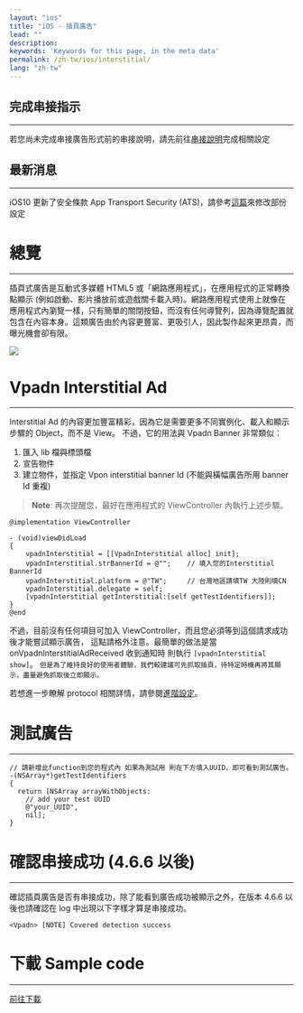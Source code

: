 ```yaml
---
layout: "ios"
title: "iOS - 插頁廣告"
lead: ""
description:
keywords: 'Keywords for this page, in the meta data'
permalink: /zh-tw/ios/interstitial/
lang: "zh-tw"
---
```

## 完成串接指示
---
若您尚未完成串接廣告形式前的串接說明，請先前往[串接說明]完成相關設定

## 最新消息
---
iOS10 更新了安全條款 App Transport Security (ATS)，請參考[這篇]來修改部份設定

# 總覽
---
插頁式廣告是互動式多媒體 HTML5 或「網路應用程式」，在應用程式的正常轉換點顯示 (例如啟動、影片播放前或遊戲關卡載入時)。網路應用程式使用上就像在應用程式內瀏覽一樣，只有簡單的關閉按鈕，而沒有任何導覽列，因為導覽配置就包含在內容本身。這類廣告由於內容更豐富、更吸引人，因此製作起來更昂貴，而曝光機會卻有限。

![]({{site.imgurl}}/Interstitial.png)

# Vpadn Interstitial Ad
---
Interstitial Ad 的內容更加豐富精彩，因為它是需要更多不同實例化、載入和顯示步驟的 Object，而不是 View。
不過，它的用法與 Vpadn Banner 非常類似：

1. 匯入 lib 檔與標頭檔
2. 宣告物件
3. 建立物件，並指定 Vpon interstitial banner Id (不能與橫幅廣告所用 banner Id 重複)

> **Note**: 再次提醒您，最好在應用程式的 ViewController 內執行上述步驟。


```objc
@implementation ViewController

- (void)viewDidLoad
{
    vpadnInterstitial = [[VpadnInterstitial alloc] init];
    vpadnInterstitial.strBannerId = @"";    // 填入您的Interstitial BannerId
    vpadnInterstitial.platform = @"TW";     // 台灣地區請填TW 大陸則填CN
    vpadnInterstitial.delegate = self;
    [vpadnInterstitial getInterstitial:[self getTestIdentifiers]];
}
@end
```

不過，目前沒有任何項目可加入 ViewController，而且您必須等到這個請求成功後才能嘗試顯示廣告，
這點請格外注意。最簡單的做法是當 onVpadnInterstitialAdReceived 收到通知時 則執行 `[vpadnInterstitial show]`。
`但是為了維持良好的使用者體驗，我們較建議可先抓取插頁，待特定時機再將其顯示，盡量避免抓取後立即顯示。`

若想進一步瞭解 protocol 相關詳情，請參閱[進階設定]。

# 測試廣告
---

```objc
// 請新增此function到您的程式內 如果為測試用 則在下方填入UUID，即可看到測試廣告。
-(NSArray*)getTestIdentifiers
{
  return [NSArray arrayWithObjects:
    // add your test UUID
    @"your_UUID",
    nil];
}
```

# 確認串接成功 (4.6.6 以後)
---
確認插頁廣告是否有串接成功，除了能看到廣告成功被顯示之外，在版本 4.6.6 以後也請確認在 log 中出現以下字樣才算是串接成功。

`<Vpadn> [NOTE] Covered detection success`

# 下載 Sample code
---
[前往下載][1]
<br>


[串接說明]: ../integration-guide/
[進階設定]: ../advanced/
[1]: ../download/
[這篇]: {{site.baseurl}}/zh-tw/ios/latest-news/ios9ats/

